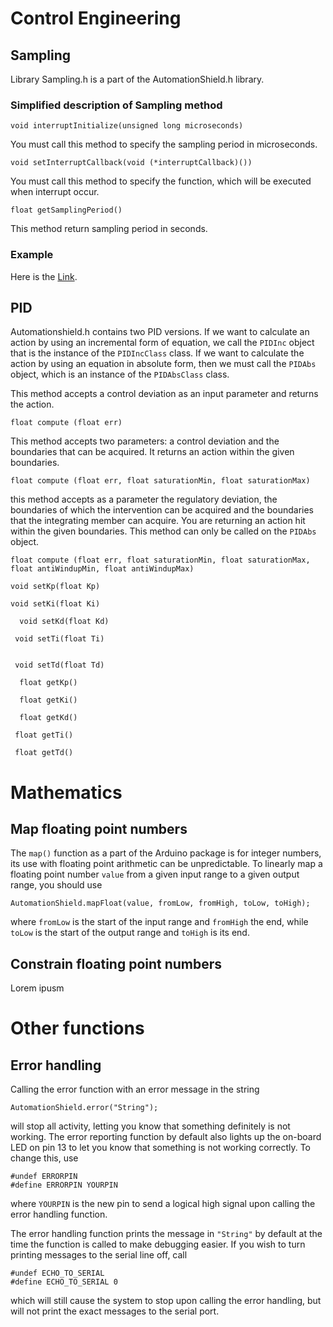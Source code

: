 # Control Engineering

## Sampling

Library Sampling.h is a part of the AutomationShield.h library.
### Simplified description of Sampling method
`void interruptInitialize(unsigned long microseconds)`

You must call this method to specify the sampling period in microseconds.

`void setInterruptCallback(void (*interruptCallback)())`

You must call this method to specify the function, which will be executed when interrupt occur.

`float getSamplingPeriod()`

This method return sampling period in seconds.

### Example
Here is the [Link](https://github.com/gergelytakacs/AutomationShield/blob/master/examples/Sampling/Sampling.ino).

## PID

Automationshield.h contains two PID versions. If we want to calculate an action by using an incremental form of equation,  we call the `PIDInc` object that is the instance of the `PIDIncClass` class. If we want to calculate the action by using an equation in absolute form, then we must call the `PIDAbs` object, which is an instance of the `PIDAbsClass` class.

This method accepts a control deviation as an input parameter and returns the action.
```
float compute (float err)
```
This method accepts two parameters: a control deviation and the boundaries that can be acquired. It returns an action within the given boundaries.
```
float compute (float err, float saturationMin, float saturationMax)
```
this method accepts as a parameter the regulatory deviation, the boundaries of which the intervention can be acquired and the boundaries that the integrating member can acquire. You are returning an action hit within the given boundaries. This method can only be called on the `PIDAbs` object.
```
float compute (float err, float saturationMin, float saturationMax, float antiWindupMin, float antiWindupMax)
```

```
void setKp(float Kp)
```

```
void setKi(float Ki)
```

```
  void setKd(float Kd)
```

```
 void setTi(float Ti)
```

```
 
 void setTd(float Td)

```

```
  float getKp()
```

```
  float getKi()
```

```
  float getKd()
```

```
 float getTi()
```

```
 float getTd()
```

# Mathematics

## Map floating point numbers

The `map()` function as a part of the Arduino package is for integer numbers, its use with floating point arithmetic can be unpredictable. To linearly map a floating point number `value` from a given input range to a given output range, you should use  
```
AutomationShield.mapFloat(value, fromLow, fromHigh, toLow, toHigh);
```
where `fromLow` is the start of the input range and `fromHigh` the end, while `toLow` is the start of the output range and `toHigh` is its end.

## Constrain floating point numbers

Lorem ipusm

# Other functions

## Error handling
Calling the error function with an error message in the string
```
AutomationShield.error("String");
````
will stop all activity, letting you know that something definitely is not working. The error reporting function by default also lights up the on-board LED on pin 13 to let you know that something is not working correctly. To change this, use
```
#undef ERRORPIN
#define ERRORPIN YOURPIN
```
where `YOURPIN` is the new pin to send a logical high signal upon calling the error handling function. 

The error handling function prints the message in `"String"` by default at the time the function is called to make debugging easier. If you wish to turn printing messages to the serial line off, call
```
#undef ECHO_TO_SERIAL
#define ECHO_TO_SERIAL 0
```
which will still cause the system to stop upon calling the error handling, but will not print the exact messages to the serial port.

